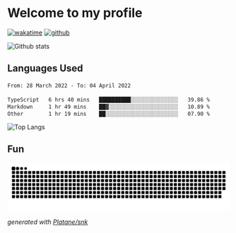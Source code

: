 # Welcome to my profile

[![wakatime](https://wakatime.com/badge/user/82c377cd-a54c-404c-b7df-177b313ca539.svg)](https://wakatime.com/@82c377cd-a54c-404c-b7df-177b313ca539)
[![github](https://img.shields.io/github/followers/xinthose?logo=github&style=plastic)](https://github.com/alanhamlett?tab=followers)

![Github stats](https://github-readme-stats.vercel.app/api?username=xinthose&show_icons=true&theme=radical&count_private=true)

## Languages Used

<!--START_SECTION:waka-->

```text
From: 28 March 2022 - To: 04 April 2022

TypeScript   6 hrs 40 mins   ██████████░░░░░░░░░░░░░░░   39.86 %
Markdown     1 hr 49 mins    ██▓░░░░░░░░░░░░░░░░░░░░░░   10.89 %
Other        1 hr 19 mins    ██░░░░░░░░░░░░░░░░░░░░░░░   07.90 %
```

<!--END_SECTION:waka-->

![Top Langs](https://github-readme-stats.vercel.app/api/top-langs/?username=xinthose)

## Fun
![github contribution grid snake animation](https://raw.githubusercontent.com/xinthose/xinthose/output/github-contribution-grid-snake.svg)

_generated with [Platane/snk](https://github.com/Platane/snk)_
